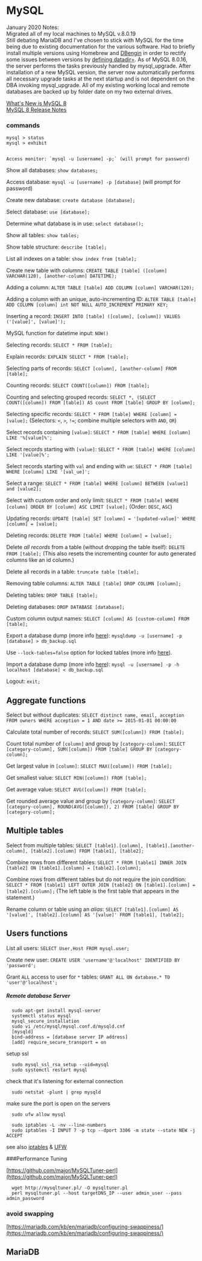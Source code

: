 # MySQL  

January 2020 Notes:  
Migrated all of my local machines to MySQL v.8.0.19  
Still debating MariaDB and I've chosen to stick with MySQL for the time being due to existing documentation for the various software. Had to briefly install multiple versions using Homebrew and [DBengin](localhost/dbengin.md) in order to rectify some issues between versions by [defining datadir=](https://dev.mysql.com/doc/refman/8.0/en/multiple-data-directories.html).  As of MySQL 8.0.16, the server performs the tasks previously handled by mysql_upgrade. After installation of a new MySQL version, the server now automatically performs all necessary upgrade tasks at the next startup and is not dependent on the DBA invoking mysql_upgrade. All of my existing working local and remote databases are backed up by folder date on my two external drives.  

[What's New is MySQL 8](https://dev.mysql.com/doc/refman/8.0/en/mysql-nutshell.html)  
[MySQL 8 Release Notes](https://dev.mysql.com/doc/relnotes/mysql/8.0/en/)

### commands

    mysql > status  
    mysql > exhibit


    Access monitor: `mysql -u [username] -p;` (will prompt for password)

Show all databases: `show databases;`

Access database: `mysql -u [username] -p [database]` (will prompt for password)

Create new database: `create database [database];`

Select database: `use [database];`

Determine what database is in use: `select database();`

Show all tables: `show tables;`

Show table structure: `describe [table];`

List all indexes on a table: `show index from [table];`

Create new table with columns: `CREATE TABLE [table] ([column] VARCHAR(120), [another-column] DATETIME);`

Adding a column: `ALTER TABLE [table] ADD COLUMN [column] VARCHAR(120);`

Adding a column with an unique, auto-incrementing ID: `ALTER TABLE [table] ADD COLUMN [column] int NOT NULL AUTO_INCREMENT PRIMARY KEY;`

Inserting a record: `INSERT INTO [table] ([column], [column]) VALUES ('[value]', [value]');`

MySQL function for datetime input: `NOW()`

Selecting records: `SELECT * FROM [table];`

Explain records: `EXPLAIN SELECT * FROM [table];`

Selecting parts of records: `SELECT [column], [another-column] FROM [table];`

Counting records: `SELECT COUNT([column]) FROM [table];`

Counting and selecting grouped records: `SELECT *, (SELECT COUNT([column]) FROM [table]) AS count FROM [table] GROUP BY [column];`

Selecting specific records: `SELECT * FROM [table] WHERE [column] = [value];` (Selectors: `<`, `>`, `!=`; combine multiple selectors with `AND`, `OR`)

Select records containing `[value]`: `SELECT * FROM [table] WHERE [column] LIKE '%[value]%';`

Select records starting with `[value]`: `SELECT * FROM [table] WHERE [column] LIKE '[value]%';`

Select records starting with `val` and ending with `ue`: `SELECT * FROM [table] WHERE [column] LIKE '[val_ue]';`

Select a range: `SELECT * FROM [table] WHERE [column] BETWEEN [value1] and [value2];`

Select with custom order and only limit: `SELECT * FROM [table] WHERE [column] ORDER BY [column] ASC LIMIT [value];` (Order: `DESC`, `ASC`)

Updating records: `UPDATE [table] SET [column] = '[updated-value]' WHERE [column] = [value];`

Deleting records: `DELETE FROM [table] WHERE [column] = [value];`

Delete *all records* from a table (without dropping the table itself): `DELETE FROM [table];`
(This also resets the incrementing counter for auto generated columns like an id column.)

Delete all records in a table: `truncate table [table];`

Removing table columns: `ALTER TABLE [table] DROP COLUMN [column];`

Deleting tables: `DROP TABLE [table];`

Deleting databases: `DROP DATABASE [database];`

Custom column output names: `SELECT [column] AS [custom-column] FROM [table];`

Export a database dump (more info [here](http://stackoverflow.com/a/21091197/1815847)): `mysqldump -u [username] -p [database] > db_backup.sql`

Use `--lock-tables=false` option for locked tables (more info [here](http://stackoverflow.com/a/104628/1815847)).

Import a database dump (more info [here](http://stackoverflow.com/a/21091197/1815847)): `mysql -u [username] -p -h localhost [database] < db_backup.sql`

Logout: `exit;`


Aggregate functions
-----------

Select but without duplicates: `SELECT distinct name, email, acception FROM owners WHERE acception = 1 AND date >= 2015-01-01 00:00:00`

Calculate total number of records: `SELECT SUM([column]) FROM [table];`

Count total number of `[column]` and group by `[category-column]`: `SELECT [category-column], SUM([column]) FROM [table] GROUP BY [category-column];`

Get largest value in `[column]`: `SELECT MAX([column]) FROM [table];`

Get smallest value: `SELECT MIN([column]) FROM [table];`

Get average value: `SELECT AVG([column]) FROM [table];`

Get rounded average value and group by `[category-column]`: `SELECT [category-column], ROUND(AVG([column]), 2) FROM [table] GROUP BY [category-column];`


Multiple tables
-----------

Select from multiple tables: `SELECT [table1].[column], [table1].[another-column], [table2].[column] FROM [table1], [table2];`

Combine rows from different tables: `SELECT * FROM [table1] INNER JOIN [table2] ON [table1].[column] = [table2].[column];`

Combine rows from different tables but do not require the join condition: `SELECT * FROM [table1] LEFT OUTER JOIN [table2] ON [table1].[column] = [table2].[column];` (The left table is the first table that appears in the statement.)

Rename column or table using an _alias_: `SELECT [table1].[column] AS '[value]', [table2].[column] AS '[value]' FROM [table1], [table2];`


Users functions
-----------

List all users: `SELECT User,Host FROM mysql.user;`

Create new user: `CREATE USER 'username'@'localhost' IDENTIFIED BY 'password';`

Grant `ALL` access to user for `*` tables: `GRANT ALL ON database.* TO 'user'@'localhost';`

##### Remote database Server   

      sudo apt-get install mysql-server
      systemctl status mysql
      mysql_secure_installation
      sudo vi /etc/mysql/mysql.conf.d/mysqld.cnf
      [mysqld]
      bind-address = [database server IP address]
      [add] require_secure_transport = on

setup ssl   

      sudo mysql_ssl_rsa_setup --uid=mysql
      sudo systemctl restart mysql

check that it's listening for external connection

      sudo netstat -plunt | grep mysqld

make sure the port is open on the servers   

      sudo ufw allow mysql

      sudo iptables -L -nv --line-numbers
      sudo iptables -I INPUT 7 -p tcp --dport 3306 -m state --state NEW -j ACCEPT
see also [iptables](../server/iptables.md) & [UFW](../server/ufw.md)


###Performance Tuning

[https://github.com/major/MySQLTuner-perl](https://github.com/major/MySQLTuner-perl)

      wget http://mysqltuner.pl/ -O mysqltuner.pl
      perl mysqltuner.pl --host targetDNS_IP --user admin_user --pass admin_password

### avoid swapping
  [https://mariadb.com/kb/en/mariadb/configuring-swappiness/](https://mariadb.com/kb/en/mariadb/configuring-swappiness/)

## MariaDB
